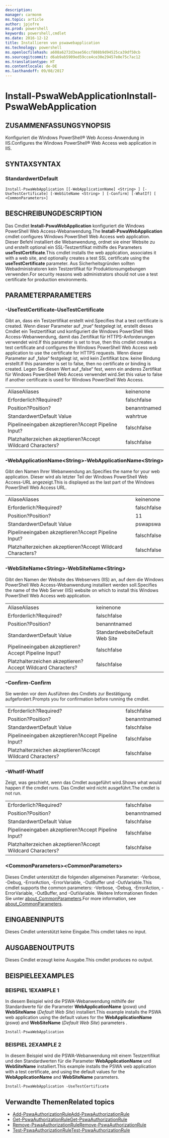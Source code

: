 ```yaml
---
description: 
manager: carmonm
ms.topic: article
author: jpjofre
ms.prod: powershell
keywords: powershell,cmdlet
ms.date: 2016-12-12
title: Installieren von pswawebapplication
ms.technology: powershell
ms.openlocfilehash: a608a6272d3eae56ccf808b9d94525ca39df50cb
ms.sourcegitcommit: d6ab9ab5909ed59cce4ce30e29457e0e75c7ac12
ms.translationtype: HT
ms.contentlocale: de-DE
ms.lasthandoff: 09/08/2017
---
```

# <a name="install-pswawebapplication"></a><span data-ttu-id="ab8f8-103">Install-PswaWebApplication</span><span class="sxs-lookup"><span data-stu-id="ab8f8-103">Install-PswaWebApplication</span></span>

## <a name="synopsis"></a><span data-ttu-id="ab8f8-104">ZUSAMMENFASSUNG</span><span class="sxs-lookup"><span data-stu-id="ab8f8-104">SYNOPSIS</span></span>

<span data-ttu-id="ab8f8-105">Konfiguriert die Windows PowerShell® Web Access-Anwendung in IIS.</span><span class="sxs-lookup"><span data-stu-id="ab8f8-105">Configures the Windows PowerShell® Web Access web application in IIS.</span></span>

## <a name="syntax"></a><span data-ttu-id="ab8f8-106">SYNTAX</span><span class="sxs-lookup"><span data-stu-id="ab8f8-106">SYNTAX</span></span>

### <a name="default"></a><span data-ttu-id="ab8f8-107">Standardwert</span><span class="sxs-lookup"><span data-stu-id="ab8f8-107">Default</span></span>
```
Install-PswaWebApplication [[-WebApplicationName] <String> ] [-UseTestCertificate] [-WebSiteName <String> ] [-Confirm] [-WhatIf] [ <CommonParameters>]
```

## <a name="description"></a><span data-ttu-id="ab8f8-108">BESCHREIBUNG</span><span class="sxs-lookup"><span data-stu-id="ab8f8-108">DESCRIPTION</span></span>

<span data-ttu-id="ab8f8-109">Das Cmdlet **Install-PswaWebApplication** konfiguriert die Windows PowerShell Web Access-Webanwendung.</span><span class="sxs-lookup"><span data-stu-id="ab8f8-109">The **Install-PswaWebApplication** cmdlet configures Windows PowerShell Web Access web application.</span></span> <span data-ttu-id="ab8f8-110">Dieser Befehl installiert die Webanwendung, ordnet sie einer Website zu und erstellt optional ein SSL-Testzertifikat mithilfe des Parameters **useTestCertificate**.</span><span class="sxs-lookup"><span data-stu-id="ab8f8-110">This cmdlet installs the web application, associates it with a web site, and optionally creates a test SSL certificate using the **useTestCertificate** parameter.</span></span> <span data-ttu-id="ab8f8-111">Aus Sicherheitsgründen sollten Webadministratoren kein Testzertifikat für Produktionsumgebungen verwenden.</span><span class="sxs-lookup"><span data-stu-id="ab8f8-111">For security reasons web administrators should not use a test certificate for production environments.</span></span>

## <a name="parameters"></a><span data-ttu-id="ab8f8-112">PARAMETER</span><span class="sxs-lookup"><span data-stu-id="ab8f8-112">PARAMETERS</span></span>

### <a name="-usetestcertificate"></a><span data-ttu-id="ab8f8-113">-UseTestCertificate</span><span class="sxs-lookup"><span data-stu-id="ab8f8-113">-UseTestCertificate</span></span>

<span data-ttu-id="ab8f8-114">Gibt an, dass ein Testzertifikat erstellt wird.</span><span class="sxs-lookup"><span data-stu-id="ab8f8-114">Specifies that a test certificate is created.</span></span> <span data-ttu-id="ab8f8-115">Wenn dieser Parameter auf „true“ festgelegt ist, erstellt dieses Cmdlet ein Testzertifikat und konfiguriert die Windows PowerShell Web Access-Webanwendung, damit das Zertifikat für HTTPS-Anforderungen verwendet wird.</span><span class="sxs-lookup"><span data-stu-id="ab8f8-115">If this parameter is set to true, then this cmdlet creates a test certificate and configures the Windows PowerShell Web Access web application to use the certificate for HTTPS requests.</span></span> <span data-ttu-id="ab8f8-116">Wenn dieser Parameter auf „false“ festgelegt ist, wird kein Zertifikat bzw. keine Bindung erstellt.</span><span class="sxs-lookup"><span data-stu-id="ab8f8-116">If this parameter is set to false, then no certificate or binding is created.</span></span> <span data-ttu-id="ab8f8-117">Legen Sie diesen Wert auf „false“ fest, wenn ein anderes Zertifikat für Windows PowerShell Web Access verwendet wird.</span><span class="sxs-lookup"><span data-stu-id="ab8f8-117">Set this value to false if another certificate is used for Windows PowerShell Web Access.</span></span>

|||  
|-|-|
| <span data-ttu-id="ab8f8-118">Aliase</span><span class="sxs-lookup"><span data-stu-id="ab8f8-118">Aliases</span></span>                              | <span data-ttu-id="ab8f8-119">keine</span><span class="sxs-lookup"><span data-stu-id="ab8f8-119">none</span></span>                                 |
| <span data-ttu-id="ab8f8-120">Erforderlich?</span><span class="sxs-lookup"><span data-stu-id="ab8f8-120">Required?</span></span>                            | <span data-ttu-id="ab8f8-121">falsch</span><span class="sxs-lookup"><span data-stu-id="ab8f8-121">false</span></span>                                |
| <span data-ttu-id="ab8f8-122">Position?</span><span class="sxs-lookup"><span data-stu-id="ab8f8-122">Position?</span></span>                            | <span data-ttu-id="ab8f8-123">benannt</span><span class="sxs-lookup"><span data-stu-id="ab8f8-123">named</span></span>                                |
| <span data-ttu-id="ab8f8-124">Standardwert</span><span class="sxs-lookup"><span data-stu-id="ab8f8-124">Default Value</span></span>                        | <span data-ttu-id="ab8f8-125">wahr</span><span class="sxs-lookup"><span data-stu-id="ab8f8-125">true</span></span>                                 |
| <span data-ttu-id="ab8f8-126">Pipelineeingaben akzeptieren?</span><span class="sxs-lookup"><span data-stu-id="ab8f8-126">Accept Pipeline Input?</span></span>               | <span data-ttu-id="ab8f8-127">falsch</span><span class="sxs-lookup"><span data-stu-id="ab8f8-127">false</span></span>                                |
| <span data-ttu-id="ab8f8-128">Platzhalterzeichen akzeptieren?</span><span class="sxs-lookup"><span data-stu-id="ab8f8-128">Accept Wildcard Characters?</span></span>          | <span data-ttu-id="ab8f8-129">falsch</span><span class="sxs-lookup"><span data-stu-id="ab8f8-129">false</span></span>                                |

### <a name="-webapplicationnameltstringgt"></a><span data-ttu-id="ab8f8-130">-WebApplicationName&lt;String&gt;</span><span class="sxs-lookup"><span data-stu-id="ab8f8-130">-WebApplicationName&lt;String&gt;</span></span>

<span data-ttu-id="ab8f8-131">Gibt den Namen Ihrer Webanwendung an.</span><span class="sxs-lookup"><span data-stu-id="ab8f8-131">Specifies the name for your web application.</span></span> <span data-ttu-id="ab8f8-132">Dieser wird als letzter Teil der Windows PowerShell Web Access-URL angezeigt.</span><span class="sxs-lookup"><span data-stu-id="ab8f8-132">This is displayed as the last part of the Windows PowerShell Web Access URL.</span></span>

|||  
|-|-|
| <span data-ttu-id="ab8f8-133">Aliase</span><span class="sxs-lookup"><span data-stu-id="ab8f8-133">Aliases</span></span>                              | <span data-ttu-id="ab8f8-134">keine</span><span class="sxs-lookup"><span data-stu-id="ab8f8-134">none</span></span>                                 |
| <span data-ttu-id="ab8f8-135">Erforderlich?</span><span class="sxs-lookup"><span data-stu-id="ab8f8-135">Required?</span></span>                            | <span data-ttu-id="ab8f8-136">falsch</span><span class="sxs-lookup"><span data-stu-id="ab8f8-136">false</span></span>                                |
| <span data-ttu-id="ab8f8-137">Position?</span><span class="sxs-lookup"><span data-stu-id="ab8f8-137">Position?</span></span>                            | <span data-ttu-id="ab8f8-138">1</span><span class="sxs-lookup"><span data-stu-id="ab8f8-138">1</span></span>                                    |
| <span data-ttu-id="ab8f8-139">Standardwert</span><span class="sxs-lookup"><span data-stu-id="ab8f8-139">Default Value</span></span>                        | <span data-ttu-id="ab8f8-140">pswa</span><span class="sxs-lookup"><span data-stu-id="ab8f8-140">pswa</span></span>                                 |
| <span data-ttu-id="ab8f8-141">Pipelineeingaben akzeptieren?</span><span class="sxs-lookup"><span data-stu-id="ab8f8-141">Accept Pipeline Input?</span></span>               | <span data-ttu-id="ab8f8-142">falsch</span><span class="sxs-lookup"><span data-stu-id="ab8f8-142">false</span></span>                                |
| <span data-ttu-id="ab8f8-143">Platzhalterzeichen akzeptieren?</span><span class="sxs-lookup"><span data-stu-id="ab8f8-143">Accept Wildcard Characters?</span></span>          | <span data-ttu-id="ab8f8-144">falsch</span><span class="sxs-lookup"><span data-stu-id="ab8f8-144">false</span></span>                                |

### <a name="-websitenameltstringgt"></a><span data-ttu-id="ab8f8-145">-WebSiteName&lt;String&gt;</span><span class="sxs-lookup"><span data-stu-id="ab8f8-145">-WebSiteName&lt;String&gt;</span></span>

<span data-ttu-id="ab8f8-146">Gibt den Namen der Website des Webservers (IIS) an, auf dem die Windows PowerShell Web Access-Webanwendung installiert werden soll.</span><span class="sxs-lookup"><span data-stu-id="ab8f8-146">Specifies the name of the Web Server (IIS) website on which to install this Windows PowerShell Web Access web application.</span></span>

|||  
|-|-|
| <span data-ttu-id="ab8f8-147">Aliase</span><span class="sxs-lookup"><span data-stu-id="ab8f8-147">Aliases</span></span>                              | <span data-ttu-id="ab8f8-148">keine</span><span class="sxs-lookup"><span data-stu-id="ab8f8-148">none</span></span>                                 |
| <span data-ttu-id="ab8f8-149">Erforderlich?</span><span class="sxs-lookup"><span data-stu-id="ab8f8-149">Required?</span></span>                            | <span data-ttu-id="ab8f8-150">falsch</span><span class="sxs-lookup"><span data-stu-id="ab8f8-150">false</span></span>                                |
| <span data-ttu-id="ab8f8-151">Position?</span><span class="sxs-lookup"><span data-stu-id="ab8f8-151">Position?</span></span>                            | <span data-ttu-id="ab8f8-152">benannt</span><span class="sxs-lookup"><span data-stu-id="ab8f8-152">named</span></span>                                |
| <span data-ttu-id="ab8f8-153">Standardwert</span><span class="sxs-lookup"><span data-stu-id="ab8f8-153">Default Value</span></span>                        | <span data-ttu-id="ab8f8-154">Standardwebsite</span><span class="sxs-lookup"><span data-stu-id="ab8f8-154">Default Web Site</span></span>                     |
| <span data-ttu-id="ab8f8-155">Pipelineeingaben akzeptieren?</span><span class="sxs-lookup"><span data-stu-id="ab8f8-155">Accept Pipeline Input?</span></span>               | <span data-ttu-id="ab8f8-156">falsch</span><span class="sxs-lookup"><span data-stu-id="ab8f8-156">false</span></span>                                |
| <span data-ttu-id="ab8f8-157">Platzhalterzeichen akzeptieren?</span><span class="sxs-lookup"><span data-stu-id="ab8f8-157">Accept Wildcard Characters?</span></span>          | <span data-ttu-id="ab8f8-158">falsch</span><span class="sxs-lookup"><span data-stu-id="ab8f8-158">false</span></span>                                |

### <a name="-confirm"></a><span data-ttu-id="ab8f8-159">-Confirm</span><span class="sxs-lookup"><span data-stu-id="ab8f8-159">-Confirm</span></span>

<span data-ttu-id="ab8f8-160">Sie werden vor dem Ausführen des Cmdlets zur Bestätigung aufgefordert.</span><span class="sxs-lookup"><span data-stu-id="ab8f8-160">Prompts you for confirmation before running the cmdlet.</span></span>

|||  
|-|-|
| <span data-ttu-id="ab8f8-161">Erforderlich?</span><span class="sxs-lookup"><span data-stu-id="ab8f8-161">Required?</span></span>                            | <span data-ttu-id="ab8f8-162">falsch</span><span class="sxs-lookup"><span data-stu-id="ab8f8-162">false</span></span>                                |
| <span data-ttu-id="ab8f8-163">Position?</span><span class="sxs-lookup"><span data-stu-id="ab8f8-163">Position?</span></span>                            | <span data-ttu-id="ab8f8-164">benannt</span><span class="sxs-lookup"><span data-stu-id="ab8f8-164">named</span></span>                                |
| <span data-ttu-id="ab8f8-165">Standardwert</span><span class="sxs-lookup"><span data-stu-id="ab8f8-165">Default Value</span></span>                        | <span data-ttu-id="ab8f8-166">falsch</span><span class="sxs-lookup"><span data-stu-id="ab8f8-166">false</span></span>                                |
| <span data-ttu-id="ab8f8-167">Pipelineeingaben akzeptieren?</span><span class="sxs-lookup"><span data-stu-id="ab8f8-167">Accept Pipeline Input?</span></span>               | <span data-ttu-id="ab8f8-168">falsch</span><span class="sxs-lookup"><span data-stu-id="ab8f8-168">false</span></span>                                |
| <span data-ttu-id="ab8f8-169">Platzhalterzeichen akzeptieren?</span><span class="sxs-lookup"><span data-stu-id="ab8f8-169">Accept Wildcard Characters?</span></span>          | <span data-ttu-id="ab8f8-170">falsch</span><span class="sxs-lookup"><span data-stu-id="ab8f8-170">false</span></span>                                |

### <a name="-whatif"></a><span data-ttu-id="ab8f8-171">-WhatIf</span><span class="sxs-lookup"><span data-stu-id="ab8f8-171">-WhatIf</span></span>

<span data-ttu-id="ab8f8-172">Zeigt, was geschieht, wenn das Cmdlet ausgeführt wird.</span><span class="sxs-lookup"><span data-stu-id="ab8f8-172">Shows what would happen if the cmdlet runs.</span></span>
<span data-ttu-id="ab8f8-173">Das Cmdlet wird nicht ausgeführt.</span><span class="sxs-lookup"><span data-stu-id="ab8f8-173">The cmdlet is not run.</span></span>

|||  
|-|-|
| <span data-ttu-id="ab8f8-174">Erforderlich?</span><span class="sxs-lookup"><span data-stu-id="ab8f8-174">Required?</span></span>                            | <span data-ttu-id="ab8f8-175">falsch</span><span class="sxs-lookup"><span data-stu-id="ab8f8-175">false</span></span>                                |
| <span data-ttu-id="ab8f8-176">Position?</span><span class="sxs-lookup"><span data-stu-id="ab8f8-176">Position?</span></span>                            | <span data-ttu-id="ab8f8-177">benannt</span><span class="sxs-lookup"><span data-stu-id="ab8f8-177">named</span></span>                                |
| <span data-ttu-id="ab8f8-178">Standardwert</span><span class="sxs-lookup"><span data-stu-id="ab8f8-178">Default Value</span></span>                        | <span data-ttu-id="ab8f8-179">falsch</span><span class="sxs-lookup"><span data-stu-id="ab8f8-179">false</span></span>                                |
| <span data-ttu-id="ab8f8-180">Pipelineeingaben akzeptieren?</span><span class="sxs-lookup"><span data-stu-id="ab8f8-180">Accept Pipeline Input?</span></span>               | <span data-ttu-id="ab8f8-181">falsch</span><span class="sxs-lookup"><span data-stu-id="ab8f8-181">false</span></span>                                |
| <span data-ttu-id="ab8f8-182">Platzhalterzeichen akzeptieren?</span><span class="sxs-lookup"><span data-stu-id="ab8f8-182">Accept Wildcard Characters?</span></span>          | <span data-ttu-id="ab8f8-183">falsch</span><span class="sxs-lookup"><span data-stu-id="ab8f8-183">false</span></span>                                |

### <a name="ltcommonparametersgt"></a><span data-ttu-id="ab8f8-184">&lt;CommonParameters&gt;</span><span class="sxs-lookup"><span data-stu-id="ab8f8-184">&lt;CommonParameters&gt;</span></span>

<span data-ttu-id="ab8f8-185">Dieses Cmdlet unterstützt die folgenden allgemeinen Parameter: -Verbose, -Debug, -ErrorAction, -ErrorVariable, -OutBuffer und -OutVariable.</span><span class="sxs-lookup"><span data-stu-id="ab8f8-185">This cmdlet supports the common parameters: -Verbose, -Debug, -ErrorAction, -ErrorVariable, -OutBuffer, and -OutVariable.</span></span>
<span data-ttu-id="ab8f8-186">Weitere Informationen finden Sie unter [about_CommonParameters](http://go.microsoft.com/fwlink/p/?LinkID=113216).</span><span class="sxs-lookup"><span data-stu-id="ab8f8-186">For more information, see [about_CommonParameters](http://go.microsoft.com/fwlink/p/?LinkID=113216).</span></span>

## <a name="inputs"></a><span data-ttu-id="ab8f8-187">EINGABEN</span><span class="sxs-lookup"><span data-stu-id="ab8f8-187">INPUTS</span></span>

<span data-ttu-id="ab8f8-188">Dieses Cmdlet unterstützt keine Eingabe.</span><span class="sxs-lookup"><span data-stu-id="ab8f8-188">This cmdlet takes no input.</span></span>

## <a name="outputs"></a><span data-ttu-id="ab8f8-189">AUSGABEN</span><span class="sxs-lookup"><span data-stu-id="ab8f8-189">OUTPUTS</span></span>

<span data-ttu-id="ab8f8-190">Dieses Cmdlet erzeugt keine Ausgabe.</span><span class="sxs-lookup"><span data-stu-id="ab8f8-190">This cmdlet produces no output.</span></span>

## <a name="examples"></a><span data-ttu-id="ab8f8-191">BEISPIELE</span><span class="sxs-lookup"><span data-stu-id="ab8f8-191">EXAMPLES</span></span>

### <a name="example-1"></a><span data-ttu-id="ab8f8-192">BEISPIEL 1</span><span class="sxs-lookup"><span data-stu-id="ab8f8-192">EXAMPLE 1</span></span>

<span data-ttu-id="ab8f8-193">In diesem Beispiel wird die PSWA-Webanwendung mithilfe der Standardwerte für die Parameter **WebApplicationName** (*pswa*) und **WebSiteName** (*Default Web Site*) installiert.</span><span class="sxs-lookup"><span data-stu-id="ab8f8-193">This example installs the PSWA web application using the default values for the **WebApplicationName** (*pswa*) and **WebSiteName** (*Default Web Site*) parameters .</span></span>

```
Install-PswaWebApplication
```

### <a name="example-2"></a><span data-ttu-id="ab8f8-194">BEISPIEL 2</span><span class="sxs-lookup"><span data-stu-id="ab8f8-194">EXAMPLE 2</span></span>

<span data-ttu-id="ab8f8-195">In diesem Beispiel wird die PSWA-Webanwendung mit einem Testzertifikat und den Standardwerten für die Parameter **WebApplicationName** und **WebSiteName** installiert.</span><span class="sxs-lookup"><span data-stu-id="ab8f8-195">This example installs the PSWA web application with a test certificate, and using the default values for the **WebApplicationName** and **WebSiteName** parameters.</span></span>

```
Install-PswaWebApplication -UseTestCertificate
```

## <a name="related-topics"></a><span data-ttu-id="ab8f8-196">Verwandte Themen</span><span class="sxs-lookup"><span data-stu-id="ab8f8-196">Related topics</span></span>

- [<span data-ttu-id="ab8f8-197">Add-PswaAuthorizationRule</span><span class="sxs-lookup"><span data-stu-id="ab8f8-197">Add-PswaAuthorizationRule</span></span>](add-pswaauthorizationrule.md)
- [<span data-ttu-id="ab8f8-198">Get-PswaAuthorizationRule</span><span class="sxs-lookup"><span data-stu-id="ab8f8-198">Get-PswaAuthorizationRule</span></span>](get-pswaauthorizationrule.md)
- [<span data-ttu-id="ab8f8-199">Remove-PswaAuthorizationRule</span><span class="sxs-lookup"><span data-stu-id="ab8f8-199">Remove-PswaAuthorizationRule</span></span>](remove-pswaauthorizationrule.md)
- [<span data-ttu-id="ab8f8-200">Test-PswaAuthorizationRule</span><span class="sxs-lookup"><span data-stu-id="ab8f8-200">Test-PswaAuthorizationRule</span></span>](test-pswaauthorizationrule.md)
